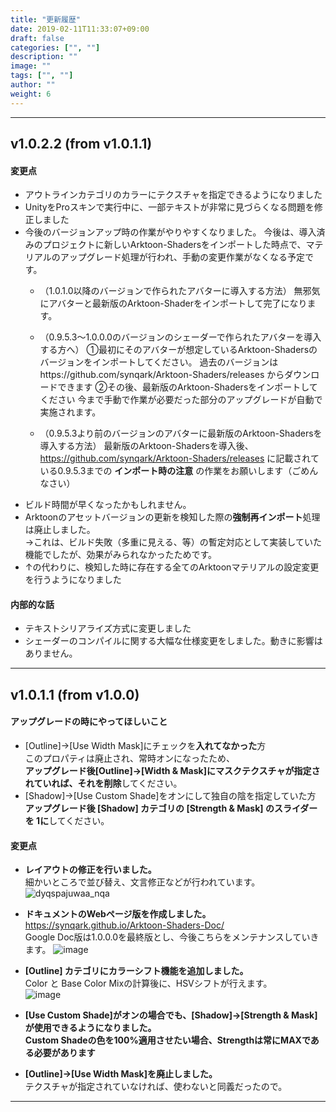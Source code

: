 ```yaml
---
title: "更新履歴"
date: 2019-02-11T11:33:07+09:00
draft: false
categories: ["", ""]
description: ""
image: ""
tags: ["", ""]
author: ""
weight: 6
---
```


***
## v1.0.2.2 (from v1.0.1.1)
#### 変更点
- アウトラインカテゴリのカラーにテクスチャを指定できるようになりました
- UnityをProスキンで実行中に、一部テキストが非常に見づらくなる問題を修正しました
- 今後のバージョンアップ時の作業がやりやすくなりました。
今後は、導入済みのプロジェクトに新しいArktoon-Shadersをインポートした時点で、マテリアルのアップグレード処理が行われ、手動の変更作業がなくなる予定です。
    - （1.0.1.0以降のバージョンで作られたアバターに導入する方法）
無邪気にアバターと最新版のArktoon-Shaderをインポートして完了になります。

    - （0.9.5.3～1.0.0.0のバージョンのシェーダーで作られたアバターを導入する方へ）
①最初にそのアバターが想定しているArktoon-Shadersのバージョンをインポートしてください。
過去のバージョンはhttps://github.com/synqark/Arktoon-Shaders/releases からダウンロードできます
②その後、最新版のArktoon-Shadersをインポートしてください
今まで手動で作業が必要だった部分のアップグレードが自動で実施されます。

    - （0.9.5.3より前のバージョンのアバターに最新版のArktoon-Shadersを導入する方法）
最新版のArktoon-Shadersを導入後、https://github.com/synqark/Arktoon-Shaders/releases に記載されている0.9.5.3までの **インポート時の注意** の作業をお願いします（ごめんなさい）
- ビルド時間が早くなったかもしれません。
- Arktoonのアセットバージョンの更新を検知した際の**強制再インポート**処理は廃止しました。  
→これは、ビルド失敗（多重に見える、等）の暫定対応として実装していた機能でしたが、効果がみられなかったためです。
- ↑の代わりに、検知した時に存在する全てのArktoonマテリアルの設定変更を行うようになりました

#### 内部的な話
- テキストシリアライズ方式に変更しました
- シェーダーのコンパイルに関する大幅な仕様変更をしました。動きに影響はありません。
***
## v1.0.1.1 (from v1.0.0)
#### アップグレードの時にやってほしいこと
- [Outline]→[Use Width Mask]にチェックを**入れてなかった**方  
このプロパティは廃止され、常時オンになったため、  
**アップグレード後[Outline]→[Width & Mask]にマスクテクスチャが指定されていれば、それを削除**してください。
- [Shadow]→[Use Custom Shade]をオンにして独自の陰を指定していた方  
**アップグレード後 [Shadow] カテゴリの [Strength & Mask] のスライダーを 1に**してください。

#### 変更点
- **レイアウトの修正を行いました。**  
細かいところで並び替え、文言修正などが行われています。    
![dyqspajuwaa_nqa](https://user-images.githubusercontent.com/10284218/52543830-20f77500-2df0-11e9-9cd4-ee4ef9a0c6fb.png)
- **ドキュメントのWebページ版を作成しました。**  
https://synqark.github.io/Arktoon-Shaders-Doc/  
Google Doc版は1.0.0.0を最終版とし、今後こちらをメンテナンスしていきます。
![image](https://user-images.githubusercontent.com/10284218/52543863-556b3100-2df0-11e9-91ea-722cc160f23d.png)
- **[Outline] カテゴリにカラーシフト機能を追加しました。**  
Color と Base Color Mixの計算後に、HSVシフトが行えます。  
![image](https://user-images.githubusercontent.com/10284218/52544768-45565000-2df6-11e9-86ba-6c559bc2057c.png)


- **[Use Custom Shade]がオンの場合でも、[Shadow]→[Strength & Mask]が使用できるようになりました。**  
**Custom Shadeの色を100%適用させたい場合、Strengthは常にMAXである必要があります**
- **[Outline]→[Use Width Mask]を廃止しました。**  
テクスチャが指定されていなければ、使わないと同義だったので。

***